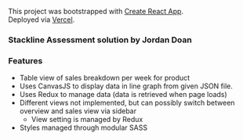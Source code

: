 This project was bootstrapped with [Create React App](https://github.com/facebook/create-react-app).  
Deployed via [Vercel](https://stackline-assessment.vercel.app/).  

### Stackline Assessment solution by Jordan Doan

### Features
- Table view of sales breakdown per week for product
- Uses CanvasJS to display data in line graph from given JSON file.
- Uses Redux to manage data (data is retrieved when page loads)
- Different views not implemented, but can possibly switch between overview and sales view via sidebar
  - View setting is managed by Redux
- Styles managed through modular SASS
